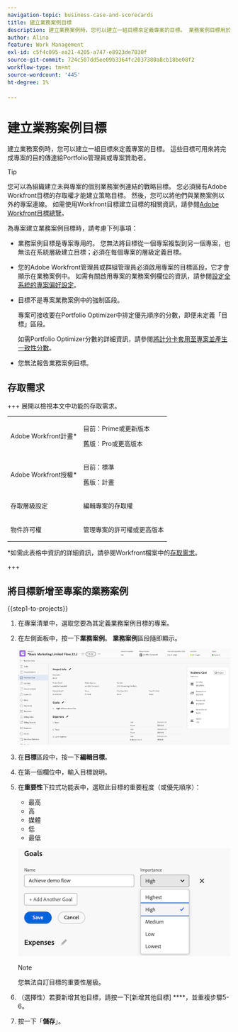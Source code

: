 ```yaml
---
navigation-topic: business-case-and-scorecards
title: 建立業務案例目標
description: 建立業務案例時，您可以建立一組目標來定義專案的目標。 業務案例目標用於與Portfolio經理或專案贊助者溝通以完成專案的目的。
author: Alina
feature: Work Management
exl-id: c5f4c095-ea21-4205-a747-e8923de7030f
source-git-commit: 724c507dd5ee09b3364fc2037380a8cb18be08f2
workflow-type: tm+mt
source-wordcount: '445'
ht-degree: 1%

---
```


# 建立業務案例目標

<!-- Audited: 6/2025 -->

建立業務案例時，您可以建立一組目標來定義專案的目標。 這些目標可用來將完成專案的目的傳達給Portfolio管理員或專案贊助者。

<!--
<p data-mc-conditions="QuicksilverOrClassic.Draft mode">(NOTE: below snippet: NWE only, not classic)</p>
-->

>[!TIP]
>
>您可以為組織建立未與專案的個別業務案例連結的戰略目標。 您必須擁有Adobe Workfront目標的存取權才能建立策略目標。 然後，您可以將他們與業務案例以外的專案連線。 如需使用Workfront目標建立目標的相關資訊，請參閱[Adobe Workfront目標總覽](../../../workfront-goals/goal-management/wf-goals-overview.md)。

為專案建立業務案例目標時，請考慮下列事項：

* 業務案例目標是專案專用的。 您無法將目標從一個專案複製到另一個專案，也無法在系統層級建立目標；必須在每個專案的層級定義目標。
* 您的Adobe Workfront管理員或群組管理員必須啟用專案的目標區段，它才會顯示在業務案例中。 如需有關啟用專案的業務案例欄位的資訊，請參閱[設定全系統的專案偏好設定](../../../administration-and-setup/set-up-workfront/configure-system-defaults/set-project-preferences.md)。

* 目標不是專案業務案例中的強制區段。

  專案可接收要在Portfolio Optimizer中排定優先順序的分數，即便未定義「目標」區段。

  如需Portfolio Optimizer分數的詳細資訊，請參閱[將計分卡套用至專案並產生一致性分數](../../../manage-work/projects/define-a-business-case/apply-scorecard-to-project-to-generate-alignment-score.md)。

* 您無法報告業務案例目標。

## 存取需求

+++ 展開以檢視本文中功能的存取需求。

<table style="table-layout:auto"> 
 <col> 
 </col> 
 <col> 
 </col> 
 <tbody> 
  <tr> 
   <td role="rowheader"><p>Adobe Workfront計畫*</p></td> 
   <td> <p>目前：Prime或更新版本</p>
   <p>舊版：Pro或更高版本</p>  </td> 
  </tr> 
  <tr> 
   <td role="rowheader"><p>Adobe Workfront授權*</p></td>
   <td> 
   <p>目前：標準</p> 
   <p>舊版：計畫 </p> 
   </td> 
  </tr> 
  <tr> 
   <td role="rowheader">存取層級設定</td> 
   <td> <p>編輯專案的存取權</p> </td> 
  </tr> 
  <tr> 
   <td role="rowheader"><p>物件許可權</p></td> 
   <td> <p>管理專案的許可權或更高版本</p> </td> 
  </tr> 
 </tbody> 
</table>

*如需此表格中資訊的詳細資訊，請參閱Workfront檔案中的[存取需求](/help/quicksilver/administration-and-setup/add-users/access-levels-and-object-permissions/access-level-requirements-in-documentation.md)。

+++

## 將目標新增至專案的業務案例

{{step1-to-projects}}

1. 在專案清單中，選取您要為其定義業務案例目標的專案。

1. 在左側面板中，按一下&#x200B;**業務案例**。 **業務案例**&#x200B;區段隨即顯示。

   ![業務案例資訊](assets/business-case-info.png)

1. 在&#x200B;**目標**&#x200B;區段中，按一下&#x200B;**編輯目標**。

1. 在第一個欄位中，輸入目標說明。

1. 在&#x200B;**重要性**&#x200B;下拉式功能表中，選取此目標的重要程度（或優先順序）：

   * 最高
   * 高
   * 媒體
   * 低
   * 最低

   ![重要性](assets/goals-section.png)

   >[!NOTE]
   >
   >您無法自訂目標的重要性層級。

1. （選擇性）若要新增其他目標，請按一下[新增其他目標] ****，並重複步驟5-6。

1. 按一下「**儲存**」。
